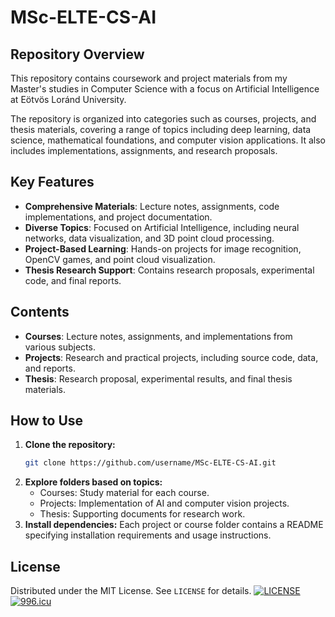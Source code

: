 # MSc-ELTE-CS-AI

## Repository Overview
This repository contains coursework and project materials from my Master's studies in Computer Science with a focus on Artificial Intelligence at Eötvös Loránd University.

The repository is organized into categories such as courses, projects, and thesis materials, covering a range of topics including deep learning, data science, mathematical foundations, and computer vision applications. It also includes implementations, assignments, and research proposals.

## Key Features
- **Comprehensive Materials**: Lecture notes, assignments, code implementations, and project documentation.
- **Diverse Topics**: Focused on Artificial Intelligence, including neural networks, data visualization, and 3D point cloud processing.
- **Project-Based Learning**: Hands-on projects for image recognition, OpenCV games, and point cloud visualization.
- **Thesis Research Support**: Contains research proposals, experimental code, and final reports.

## Contents
- **Courses**: Lecture notes, assignments, and implementations from various subjects.
- **Projects**: Research and practical projects, including source code, data, and reports.
- **Thesis**: Research proposal, experimental results, and final thesis materials.

## How to Use
1. **Clone the repository:**
   ```bash
   git clone https://github.com/username/MSc-ELTE-CS-AI.git
   ```
2. **Explore folders based on topics:**
   - Courses: Study material for each course.
   - Projects: Implementation of AI and computer vision projects.
   - Thesis: Supporting documents for research work.
3. **Install dependencies:** Each project or course folder contains a README specifying installation requirements and usage instructions.


## License
Distributed under the MIT License. See `LICENSE` for details.
[![LICENSE](https://img.shields.io/badge/license-Anti%20996-blue.svg)](https://github.com/996icu/996.ICU/blob/master/LICENSE)
<a href="https://996.icu"><img src="https://img.shields.io/badge/link-996.icu-red.svg" alt="996.icu" /></a>

